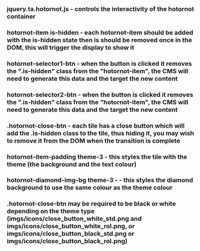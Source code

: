 ### jquery.ta.hotornot.js - controls the interactivity of the hotornot container
### hotornot-item is-hidden - each hotornot-item should be added with the is-hidden state then is should be removed once in the DOM, this will trigger the display to show it
### hotornot-selector1-btn - when the button is clicked it removes the ".is-hidden" class from the "hotornot-item", the CMS will need to generate this data and the target the new content
### hotornot-selector2-btn - when the button is clicked it removes the ".is-hidden" class from the "hotornot-item", the CMS will need to generate this data and the target the new content
### .hotornot-close-btn -  each tile has a close button which will add the .is-hidden class to the tile, thus hiding it, you may wish to remove it from the DOM when the transition is complete
### hotornot-item-padding theme-3 - this styles the tile with the theme (the background and the text colour)
### hotornot-diamond-img-bg theme-3 -  - this styles the diamond background to use the same colour as the theme colour
### .hotornot-close-btn may be required to be black or white depending on the theme type (imgs/icons/close_button_white_std.png and imgs/icons/close_button_white_rol.png, or imgs/icons/close_button_black_std.png or imgs/icons/close_button_black_rol.png)